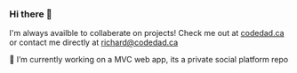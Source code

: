 ### Hi there 👋

I'm always availble to collaberate on projects! Check me out at [codedad.ca](codedad.ca) or contact me directly at richard@codedad.ca

🔭 I’m currently working on a MVC web app, its a private social platform repo

